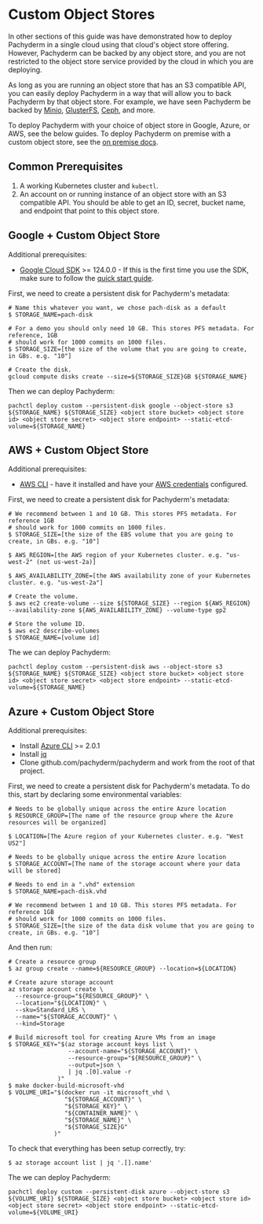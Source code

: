 # Custom Object Stores

In other sections of this guide was have demonstrated how to deploy Pachyderm in a single cloud using that cloud's object store offering.  However, Pachyderm can be backed by any object store, and you are not restricted to the object store service provided by the cloud in which you are deploying.

As long as you are running an object store that has an S3 compatible API, you can easily deploy Pachyderm in a way that will allow you to back Pachyderm by that object store.  For example, we have seen Pachyderm be backed by [Minio](https://minio.io/), [GlusterFS](https://www.gluster.org/), [Ceph](http://ceph.com/), and more.  

To deploy Pachyderm with your choice of object store in Google, Azure, or AWS, see the below guides.  To deploy Pachyderm on premise with a custom object store, see the [on premise docs](http://pachyderm.readthedocs.io/en/stable/deployment/on_premises.html).

## Common Prerequisites

1. A working Kubernetes cluster and `kubectl`.
2. An account on or running instance of an object store with an S3 compatible API.  You should be able to get an ID, secret, bucket name, and endpoint that point to this object store.

## Google + Custom Object Store

Additional prerequisites:

- [Google Cloud SDK](https://cloud.google.com/sdk/) >= 124.0.0 - If this is the first time you use the SDK, make sure to follow the [quick start guide](https://cloud.google.com/sdk/docs/quickstarts).

First, we need to create a persistent disk for Pachyderm's metadata:

```shell
# Name this whatever you want, we chose pach-disk as a default
$ STORAGE_NAME=pach-disk

# For a demo you should only need 10 GB. This stores PFS metadata. For reference, 1GB
# should work for 1000 commits on 1000 files.
$ STORAGE_SIZE=[the size of the volume that you are going to create, in GBs. e.g. "10"]

# Create the disk.
gcloud compute disks create --size=${STORAGE_SIZE}GB ${STORAGE_NAME}
```

Then we can deploy Pachyderm:

```shell
pachctl deploy custom --persistent-disk google --object-store s3 ${STORAGE_NAME} ${STORAGE_SIZE} <object store bucket> <object store id> <object store secret> <object store endpoint> --static-etcd-volume=${STORAGE_NAME}
```

## AWS + Custom Object Store

Additional prerequisites:

- [AWS CLI](https://aws.amazon.com/cli/) - have it installed and have your [AWS credentials](http://docs.aws.amazon.com/cli/latest/userguide/cli-chap-getting-started.html) configured.

First, we need to create a persistent disk for Pachyderm's metadata:

```shell
# We recommend between 1 and 10 GB. This stores PFS metadata. For reference 1GB
# should work for 1000 commits on 1000 files.
$ STORAGE_SIZE=[the size of the EBS volume that you are going to create, in GBs. e.g. "10"]

$ AWS_REGION=[the AWS region of your Kubernetes cluster. e.g. "us-west-2" (not us-west-2a)]

$ AWS_AVAILABILITY_ZONE=[the AWS availability zone of your Kubernetes cluster. e.g. "us-west-2a"]

# Create the volume.
$ aws ec2 create-volume --size ${STORAGE_SIZE} --region ${AWS_REGION} --availability-zone ${AWS_AVAILABILITY_ZONE} --volume-type gp2

# Store the volume ID.
$ aws ec2 describe-volumes
$ STORAGE_NAME=[volume id]
```

The we can deploy Pachyderm:

```shell
pachctl deploy custom --persistent-disk aws --object-store s3 ${STORAGE_NAME} ${STORAGE_SIZE} <object store bucket> <object store id> <object store secret> <object store endpoint> --static-etcd-volume=${STORAGE_NAME}
```

## Azure + Custom Object Store

Additional prerequisites:

- Install [Azure CLI](https://docs.microsoft.com/en-us/cli/azure/install-azure-cli) >= 2.0.1
- Install [jq](https://stedolan.github.io/jq/download/)
- Clone github.com/pachyderm/pachyderm and work from the root of that project.

First, we need to create a persistent disk for Pachyderm's metadata. To do this, start by declaring some environmental variables:

```shell
# Needs to be globally unique across the entire Azure location
$ RESOURCE_GROUP=[The name of the resource group where the Azure resources will be organized]

$ LOCATION=[The Azure region of your Kubernetes cluster. e.g. "West US2"]

# Needs to be globally unique across the entire Azure location
$ STORAGE_ACCOUNT=[The name of the storage account where your data will be stored]

# Needs to end in a ".vhd" extension
$ STORAGE_NAME=pach-disk.vhd

# We recommend between 1 and 10 GB. This stores PFS metadata. For reference 1GB
# should work for 1000 commits on 1000 files.
$ STORAGE_SIZE=[the size of the data disk volume that you are going to create, in GBs. e.g. "10"]
```

And then run:

```shell
# Create a resource group
$ az group create --name=${RESOURCE_GROUP} --location=${LOCATION}

# Create azure storage account
az storage account create \
  --resource-group="${RESOURCE_GROUP}" \
  --location="${LOCATION}" \
  --sku=Standard_LRS \
  --name="${STORAGE_ACCOUNT}" \
  --kind=Storage

# Build microsoft tool for creating Azure VMs from an image
$ STORAGE_KEY="$(az storage account keys list \
                 --account-name="${STORAGE_ACCOUNT}" \
                 --resource-group="${RESOURCE_GROUP}" \
                 --output=json \
                 | jq .[0].value -r
              )"
$ make docker-build-microsoft-vhd 
$ VOLUME_URI="$(docker run -it microsoft_vhd \
                "${STORAGE_ACCOUNT}" \
                "${STORAGE_KEY}" \
                "${CONTAINER_NAME}" \
                "${STORAGE_NAME}" \
                "${STORAGE_SIZE}G"
             )"
```

To check that everything has been setup correctly, try:

```shell
$ az storage account list | jq '.[].name'
```

The we can deploy Pachyderm:

```shell
pachctl deploy custom --persistent-disk azure --object-store s3 ${VOLUME_URI} ${STORAGE_SIZE} <object store bucket> <object store id> <object store secret> <object store endpoint> --static-etcd-volume=${VOLUME_URI}
```
